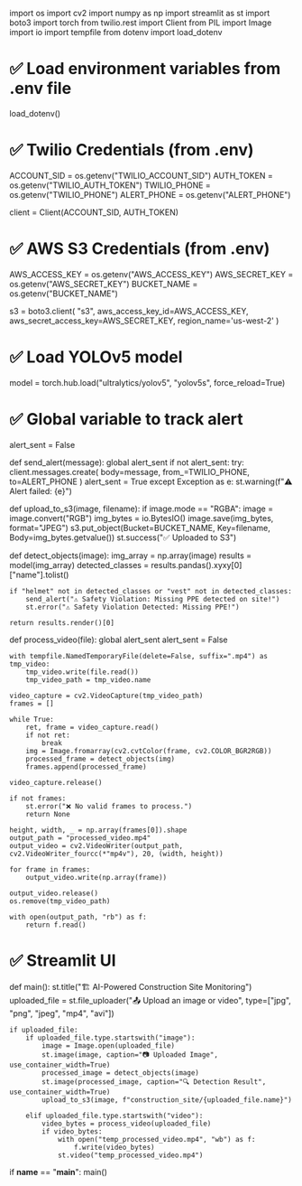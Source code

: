 import os
import cv2
import numpy as np
import streamlit as st
import boto3
import torch
from twilio.rest import Client
from PIL import Image
import io
import tempfile
from dotenv import load_dotenv

# ✅ Load environment variables from .env file
load_dotenv()

# ✅ Twilio Credentials (from .env)
ACCOUNT_SID = os.getenv("TWILIO_ACCOUNT_SID")
AUTH_TOKEN = os.getenv("TWILIO_AUTH_TOKEN")
TWILIO_PHONE = os.getenv("TWILIO_PHONE")
ALERT_PHONE = os.getenv("ALERT_PHONE")

client = Client(ACCOUNT_SID, AUTH_TOKEN)

# ✅ AWS S3 Credentials (from .env)
AWS_ACCESS_KEY = os.getenv("AWS_ACCESS_KEY")
AWS_SECRET_KEY = os.getenv("AWS_SECRET_KEY")
BUCKET_NAME = os.getenv("BUCKET_NAME")

s3 = boto3.client(
    "s3",
    aws_access_key_id=AWS_ACCESS_KEY,
    aws_secret_access_key=AWS_SECRET_KEY,
    region_name='us-west-2'
)

# ✅ Load YOLOv5 model
model = torch.hub.load("ultralytics/yolov5", "yolov5s", force_reload=True)

# ✅ Global variable to track alert
alert_sent = False

def send_alert(message):
    global alert_sent
    if not alert_sent:
        try:
            client.messages.create(
                body=message,
                from_=TWILIO_PHONE,
                to=ALERT_PHONE
            )
            alert_sent = True
        except Exception as e:
            st.warning(f"⚠️ Alert failed: {e}")

def upload_to_s3(image, filename):
    if image.mode == "RGBA":
        image = image.convert("RGB")
    img_bytes = io.BytesIO()
    image.save(img_bytes, format="JPEG")
    s3.put_object(Bucket=BUCKET_NAME, Key=filename, Body=img_bytes.getvalue())
    st.success("✅ Uploaded to S3")

def detect_objects(image):
    img_array = np.array(image)
    results = model(img_array)
    detected_classes = results.pandas().xyxy[0]["name"].tolist()

    if "helmet" not in detected_classes or "vest" not in detected_classes:
        send_alert("⚠️ Safety Violation: Missing PPE detected on site!")
        st.error("⚠️ Safety Violation Detected: Missing PPE!")

    return results.render()[0]

def process_video(file):
    global alert_sent
    alert_sent = False

    with tempfile.NamedTemporaryFile(delete=False, suffix=".mp4") as tmp_video:
        tmp_video.write(file.read())
        tmp_video_path = tmp_video.name

    video_capture = cv2.VideoCapture(tmp_video_path)
    frames = []

    while True:
        ret, frame = video_capture.read()
        if not ret:
            break
        img = Image.fromarray(cv2.cvtColor(frame, cv2.COLOR_BGR2RGB))
        processed_frame = detect_objects(img)
        frames.append(processed_frame)

    video_capture.release()

    if not frames:
        st.error("❌ No valid frames to process.")
        return None

    height, width, _ = np.array(frames[0]).shape
    output_path = "processed_video.mp4"
    output_video = cv2.VideoWriter(output_path, cv2.VideoWriter_fourcc(*"mp4v"), 20, (width, height))

    for frame in frames:
        output_video.write(np.array(frame))

    output_video.release()
    os.remove(tmp_video_path)

    with open(output_path, "rb") as f:
        return f.read()

# ✅ Streamlit UI
def main():
    st.title("🏗️ AI-Powered Construction Site Monitoring")
    uploaded_file = st.file_uploader("📤 Upload an image or video", type=["jpg", "png", "jpeg", "mp4", "avi"])

    if uploaded_file:
        if uploaded_file.type.startswith("image"):
            image = Image.open(uploaded_file)
            st.image(image, caption="📷 Uploaded Image", use_container_width=True)
            processed_image = detect_objects(image)
            st.image(processed_image, caption="🔍 Detection Result", use_container_width=True)
            upload_to_s3(image, f"construction_site/{uploaded_file.name}")
        
        elif uploaded_file.type.startswith("video"):
            video_bytes = process_video(uploaded_file)
            if video_bytes:
                with open("temp_processed_video.mp4", "wb") as f:
                    f.write(video_bytes)
                st.video("temp_processed_video.mp4")

if __name__ == "__main__":
    main()

